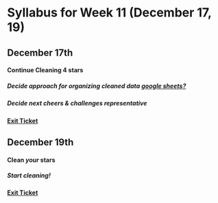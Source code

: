 # Syllabus for Week 11 (December 17, 19)


## December 17th
#### Continue Cleaning 4 stars
##### Decide approach for organizing cleaned data [google sheets?](https://docs.google.com/spreadsheets/d/1Y2W1B-xgW-YiWY_1jvEfrnKhR2chQPmlvgUL8si8mBg/edit?usp=sharing)
##### Decide next cheers & challenges representative 
#### [Exit Ticket](https://docs.google.com/forms/d/e/1FAIpQLSfftMKYctEGVfuiOdgorBKmERJeUBgbRL4rlHf1-kWgpKU_Tg/viewform?usp=sf_link)



## December 19th
#### Clean *your* stars
##### Start cleaning!
#### [Exit Ticket](https://docs.google.com/forms/d/e/1FAIpQLSfftMKYctEGVfuiOdgorBKmERJeUBgbRL4rlHf1-kWgpKU_Tg/viewform?usp=sf_link)
